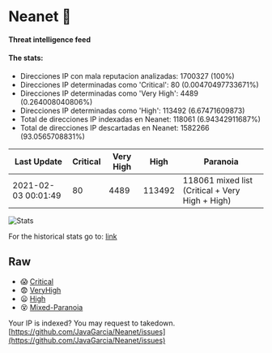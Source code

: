 # Neanet :hocho:
#### Threat intelligence feed
#### The stats:

- Direcciones IP con mala reputacion analizadas: 1700327 (100%)
- Direcciones IP determinadas como 'Critical':  80 (0.00470497733671%)
- Direcciones IP determinadas como 'Very High':  4489 (0.264008040806%)
- Direcciones IP determinadas como 'High':  113492 (6.67471609873)
- Total de direcciones IP indexadas en Neanet:  118061 (6.94342911687%)
- Total de direcciones IP descartadas en Neanet:  1582266 (93.0565708831%)

| Last Update | Critical | Very High | High | Paranoia |
| --- | --- | --- | --- | --- |
| 2021-02-03 00:01:49 | 80 | 4489 | 113492 | 118061 mixed list (Critical + Very High + High)|

![Stats](https://docs.google.com/spreadsheets/d/e/2PACX-1vSnaNMIXVabIpDJjufMlzH7poXnshF3mgd8Is1g9ytUEzVsP5my4Trn8f-xkoLLQ38xpL3HtmUexLo6/pubchart?oid=501124687&format=image)

For the historical stats go to: [link](/stats.csv)
## Raw
- :scream: [Critical](https://raw.githubusercontent.com/JavaGarcia/Neanet/master/blacklists/neanet_critical.txt)
- :fearful: [VeryHigh](https://raw.githubusercontent.com/JavaGarcia/Neanet/master/blacklists/neanet_veryHigh.txtt)
- :frowning: [High](https://raw.githubusercontent.com/JavaGarcia/Neanet/master/blacklists/neanet_high.txt)
- :dizzy_face: [Mixed-Paranoia](https://raw.githubusercontent.com/JavaGarcia/Neanet/master/blacklists/neanet_all.txt)


Your IP is indexed? You may request to takedown. [https://github.com/JavaGarcia/Neanet/issues](https://github.com/JavaGarcia/Neanet/issues)














































































































































































































































































































































































































































































































































































































































































































































































































































































































































































































































































































































































































































































































































































































































































































































































































































































































































































































































































































































































































































































































































































































































































































































































































































































































































































































































































































































































































































































































































































































































































































































































































































































































































































































































































































































































































































































































































































































































































































































































































































































